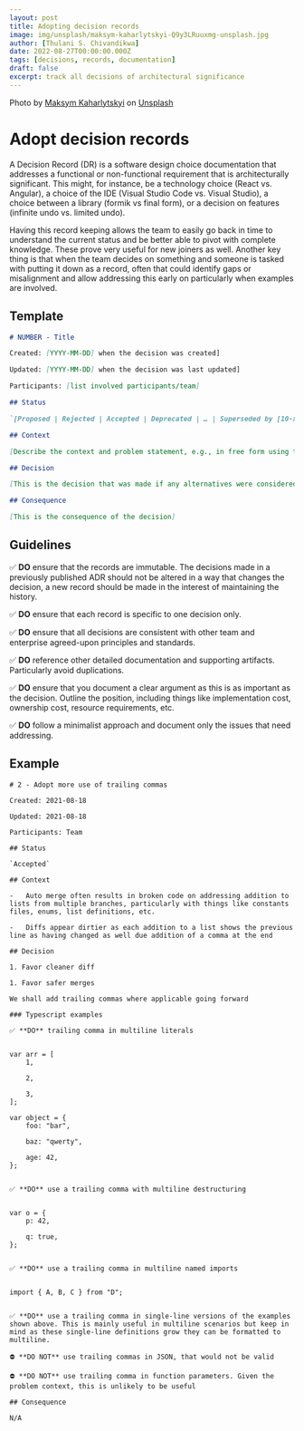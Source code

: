 ```yaml
---
layout: post
title: Adopting decision records
image: img/unsplash/maksym-kaharlytskyi-Q9y3LRuuxmg-unsplash.jpg
author: [Thulani S. Chivandikwa]
date: 2022-08-27T00:00:00.000Z
tags: [decisions, records, documentation]
draft: false
excerpt: track all decisions of architectural significance
---
```


Photo by <a href="https://unsplash.com/@qwitka?utm_source=unsplash&utm_medium=referral&utm_content=creditCopyText">Maksym Kaharlytskyi</a> on <a href="https://unsplash.com/photos/Q9y3LRuuxmg?utm_source=unsplash&utm_medium=referral&utm_content=creditCopyText">Unsplash</a>

# Adopt decision records

A Decision Record (DR) is a software design choice documentation that addresses a functional or non-functional requirement that is architecturally significant. This might, for instance, be a technology choice (React vs. Angular), a choice of the IDE (Visual Studio Code vs. Visual Studio), a choice between a library (formik vs final form), or a decision on features (infinite undo vs. limited undo).

Having this record keeping allows the team to easily go back in time to understand the current status and be better able to pivot with complete knowledge. These prove very useful for new joiners as well. Another key thing is that when the team decides on something and someone is tasked with putting it down as a record, often that could identify gaps or misalignment and allow addressing this early on particularly when examples are involved.

## Template

```markdown
# NUMBER - Title

Created: [YYYY-MM-DD] when the decision was created]

Updated: [YYYY-MM-DD] when the decision was last updated]

Participants: [list involved participants/team]

## Status

`[Proposed | Rejected | Accepted | Deprecated | … | Superseded by [10-xxx](10-xxx.md)]`

## Context

[Describe the context and problem statement, e.g., in free form using two to three sentences. You may want to articulate the problem in form of a question]

## Decision

[This is the decision that was made if any alternatives were considered, list them here]

## Consequence

[This is the consequence of the decision]
```

## Guidelines

✅ **DO** ensure that the records are immutable. The decisions made in a previously published ADR should not be altered in a way that changes the decision, a new record should be made in the interest of maintaining the history.

✅ **DO** ensure that each record is specific to one decision only.

✅ **DO** ensure that all decisions are consistent with other team and enterprise agreed-upon principles and standards.

✅ **DO** reference other detailed documentation and supporting artifacts. Particularly avoid duplications.

✅ **DO** ensure that you document a clear argument as this is as important as the decision. Outline the position, including things like implementation cost, ownership cost, resource requirements, etc.

✅ **DO** follow a minimalist approach and document only the issues that need addressing.

## Example

```
# 2 - Adopt more use of trailing commas

Created: 2021-08-18

Updated: 2021-08-18

Participants: Team

## Status

`Accepted`

## Context

-   Auto merge often results in broken code on addressing addition to lists from multiple branches, particularly with things like constants files, enums, list definitions, etc.

-   Diffs appear dirtier as each addition to a list shows the previous line as having changed as well due addition of a comma at the end

## Decision

1. Favor cleaner diff

1. Favor safer merges

We shall add trailing commas where applicable going forward

### Typescript examples

✅ **DO** trailing comma in multiline literals


var arr = [
    1,

    2,

    3,
];

var object = {
    foo: "bar",

    baz: "qwerty",

    age: 42,
};


✅ **DO** use a trailing comma with multiline destructuring


var o = {
    p: 42,

    q: true,
};


✅ **DO** use a trailing comma in multiline named imports


import { A, B, C } from "D";


✅ **DO** use a trailing comma in single-line versions of the examples shown above. This is mainly useful in multiline scenarios but keep in mind as these single-line definitions grow they can be formatted to multiline.

⛔ **DO NOT** use trailing commas in JSON, that would not be valid

⛔ **DO NOT** use trailing comma in function parameters. Given the problem context, this is unlikely to be useful

## Consequence

N/A
```
